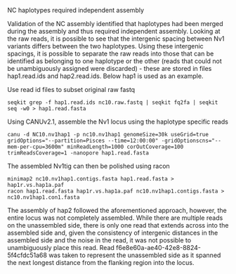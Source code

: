 NC haplotypes required independent assembly

Validation of the NC assembly identified that haplotypes had been merged during the assembly and thus required independent assembly. Looking at the raw reads, it is possible to see that the intergenic spacing between Nv1 variants differs between the two haplotypes. Using these intergenic spacings, it is possible to separate the raw reads into those that can be identified as belonging to one haplotype or the other (reads that could not be unambiguously assigned were discarded) - these are stored in files hap1.read.ids and hap2.read.ids. Below hap1 is used as an example.

Use read id files to subset original raw fastq

```
seqkit grep -f hap1.read.ids nc10.raw.fastq | seqkit fq2fa | seqkit seq -w0 > hap1.read.fasta
```

Using CANUv2.1, assemble the Nv1 locus using the haplotype specific reads

```
canu -d NC10.nv1hap1 -p nc10.nv1hap1 genomeSize=30k useGrid=true gridOptions="--partition=Pisces --time=12:00:00" -gridOptionscns="--mem-per-cpu=3600m" minReadLength=1000 corOutCoverage=100 trimReadsCoverage=1 -nanopore hap1.read.fasta
```

The assembled Nv1tig can then be polished using racon

```
minimap2 nc10.nv1hap1.contigs.fasta hap1.read.fasta > hap1r.vs.hap1a.paf
racon hap1.read.fasta hap1r.vs.hap1a.paf nc10.nv1hap1.contigs.fasta > nc10.nv1hap1.con1.fasta
```

The assembly of hap2 followed the aforementioned approach, however, the entire locus was not completely assembled. While there are multiple reads on the unassembled side, there is only one read that extends across into the assembled side and, given the consistency of intergenic distances in the assembled side and the noise in the read, it was not possible to unambiguously place this read. Read f6e8e60a-ae40-42e8-8824-5f4cfdc51a68 was taken to represent the unassembled side as it spanned the next longest distance from the flanking region into the locus.

